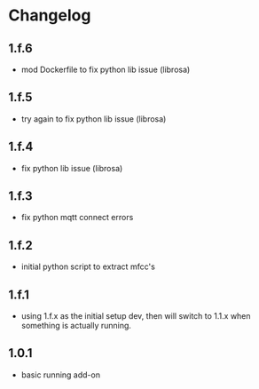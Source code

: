 # Changelog

## 1.f.6
- mod Dockerfile to fix python lib issue (librosa)

## 1.f.5
- try again to fix python lib issue (librosa)

## 1.f.4
- fix python lib issue (librosa)

## 1.f.3
- fix python mqtt connect errors

## 1.f.2
- initial python script to extract mfcc's

## 1.f.1
- using 1.f.x as the initial setup dev, then will switch to 1.1.x when something is actually running.

## 1.0.1
- basic running add-on
